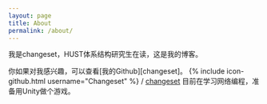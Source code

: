 ```yaml
---
layout: page
title: About
permalink: /about/
---
```


  我是changeset，HUST体系结构研究生在读，这是我的博客。

  你如果对我感兴趣，可以查看[我的Github][changeset]。
{% include icon-github.html username="Changeset" %} /
[changeset](https://github.com/Changeset)
  目前在学习网络编程，准备用Unity做个游戏。

